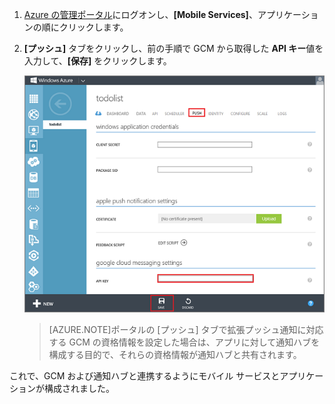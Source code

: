 ﻿
1. [Azure の管理ポータル](https://manage.windowsazure.com/)にログオンし、**[Mobile Services]**、アプリケーションの順にクリックします。

2. **[プッシュ]** タブをクリックし、前の手順で GCM から取得した **API キー**値を入力して、**[保存]** をクリックします。

   	![](./media/mobile-services-android-configure-push/mobile-push-tab-android.png)

    >[AZURE.NOTE]ポータルの [プッシュ] タブで拡張プッシュ通知に対応する GCM の資格情報を設定した場合は、アプリに対して通知ハブを構成する目的で、それらの資格情報が通知ハブと共有されます。

これで、GCM および通知ハブと連携するようにモバイル サービスとアプリケーションが構成されました。 

<!--HONumber=52-->